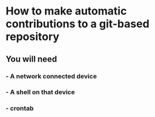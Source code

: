 # How to make automatic contributions to a git-based repository

## You will need

### - A network connected device
### - A shell on that device
### - crontab
